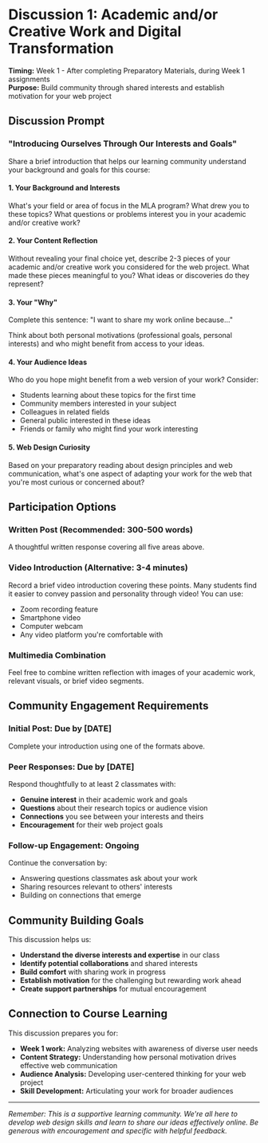# Discussion 1: Academic and/or Creative Work and Digital Transformation

**Timing:** Week 1 - After completing Preparatory Materials, during Week 1 assignments  
**Purpose:** Build community through shared interests and establish motivation for your web project

## Discussion Prompt

### **"Introducing Ourselves Through Our Interests and Goals"**

Share a brief introduction that helps our learning community understand your background and goals for this course:

#### **1. Your Background and Interests** 
What's your field or area of focus in the MLA program? What drew you to these topics? What questions or problems interest you in your academic and/or creative work?

#### **2. Your Content Reflection** 
Without revealing your final choice yet, describe 2-3 pieces of your academic and/or creative work you considered for the web project. What made these pieces meaningful to you? What ideas or discoveries do they represent?

#### **3. Your "Why"** 
Complete this sentence: "I want to share my work online because..." 

Think about both personal motivations (professional goals, personal interests) and who might benefit from access to your ideas.

#### **4. Your Audience Ideas** 
Who do you hope might benefit from a web version of your work? Consider:
- Students learning about these topics for the first time
- Community members interested in your subject
- Colleagues in related fields
- General public interested in these ideas
- Friends or family who might find your work interesting

#### **5. Web Design Curiosity**
Based on your preparatory reading about design principles and web communication, what's one aspect of adapting your work for the web that you're most curious or concerned about?

## Participation Options

### **Written Post (Recommended: 300-500 words)**
A thoughtful written response covering all five areas above.

### **Video Introduction (Alternative: 3-4 minutes)**
Record a brief video introduction covering these points. Many students find it easier to convey passion and personality through video! You can use:
- Zoom recording feature
- Smartphone video
- Computer webcam
- Any video platform you're comfortable with

### **Multimedia Combination**
Feel free to combine written reflection with images of your academic work, relevant visuals, or brief video segments.

## Community Engagement Requirements

### **Initial Post:** Due by [DATE]
Complete your introduction using one of the formats above.

### **Peer Responses:** Due by [DATE] 
Respond thoughtfully to at least 2 classmates with:
- **Genuine interest** in their academic work and goals
- **Questions** about their research topics or audience vision
- **Connections** you see between your interests and theirs
- **Encouragement** for their web project goals

### **Follow-up Engagement:** Ongoing
Continue the conversation by:
- Answering questions classmates ask about your work
- Sharing resources relevant to others' interests
- Building on connections that emerge

## Community Building Goals

This discussion helps us:
- **Understand the diverse interests and expertise** in our class
- **Identify potential collaborations** and shared interests
- **Build comfort** with sharing work in progress
- **Establish motivation** for the challenging but rewarding work ahead
- **Create support partnerships** for mutual encouragement

## Connection to Course Learning

This discussion prepares you for:
- **Week 1 work:** Analyzing websites with awareness of diverse user needs
- **Content Strategy:** Understanding how personal motivation drives effective web communication
- **Audience Analysis:** Developing user-centered thinking for your web project
- **Skill Development:** Articulating your work for broader audiences

---

*Remember: This is a supportive learning community. We're all here to develop web design skills and learn to share our ideas effectively online. Be generous with encouragement and specific with helpful feedback.*
